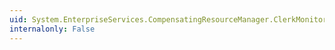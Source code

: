 ```yaml
---
uid: System.EnterpriseServices.CompensatingResourceManager.ClerkMonitor.GetEnumerator
internalonly: False
---
```

